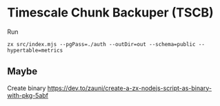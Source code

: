 # Timescale Chunk Backuper (TSCB)


Run

    zx src/index.mjs --pgPass=./auth --outDir=out --schema=public --hypertable=metrics


## Maybe

Create binary
https://dev.to/zauni/create-a-zx-nodejs-script-as-binary-with-pkg-5abf
